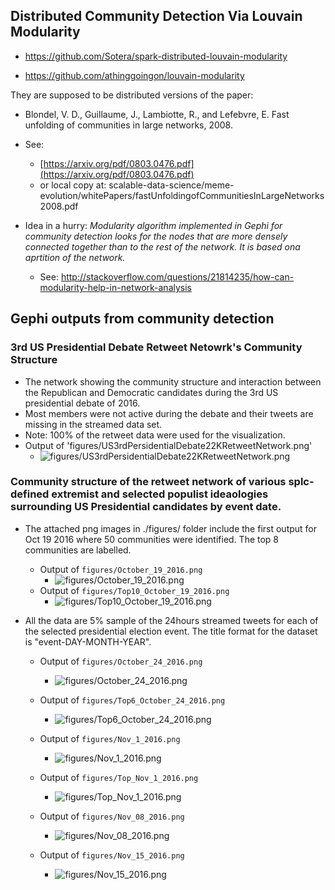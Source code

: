 ## Distributed Community Detection Via Louvain Modularity


* https://github.com/Sotera/spark-distributed-louvain-modularity

* https://github.com/athinggoingon/louvain-modularity

They are supposed to be distributed versions of the paper:

* Blondel, V. D., Guillaume, J., Lambiotte, R., and Lefebvre, E. Fast unfolding of communities in large networks, 2008. 
* See:
  * [https://arxiv.org/pdf/0803.0476.pdf](https://arxiv.org/pdf/0803.0476.pdf)
  * or local copy at: scalable-data-science/meme-evolution/whitePapers/fastUnfoldingofCommunitiesInLargeNetworks2008.pdf

* Idea in a hurry: *Modularity algorithm implemented in Gephi for community detection looks for the nodes that are more densely connected together than to the rest of the network. It is based ona  aprtition of the network.*
  * See: http://stackoverflow.com/questions/21814235/how-can-modularity-help-in-network-analysis

## Gephi outputs from community detection

### 3rd US Presidential Debate Retweet Netowrk's Community Structure

* The network showing the community structure and interaction between the Republican and Democratic candidates during the 3rd US presidential debate of 2016. 
* Most members were not active during the debate and their tweets are missing in the streamed data set. 
* Note: 100% of the retweet data were used for the visualization.
* Output of 'figures/US3rdPersidentialDebate22KRetweetNetwork.png'
  * ![figures/US3rdPersidentialDebate22KRetweetNetwork.png](figures/US3rdPersidentialDebate22KRetweetNetwork.png)

### Community structure of the retweet network of various splc-defined extremist and selected populist ideaologies surrounding US Presidential candidates by event date. 

* The attached png images in ./figures/ folder include the first output for Oct 19 2016 where 50 communities were identified. The top 8 communities are labelled.
  * Output of `figures/October_19_2016.png`
    * ![figures/October_19_2016.png](figures/October_19_2016.png)
  * Output of `figures/Top10_October_19_2016.png`
    * ![figures/Top10_October_19_2016.png](figures/Top10_October_19_2016.png)


* All the data are 5% sample of the 24hours streamed tweets for each of the selected presidential election event. The title format for the dataset is "event-DAY-MONTH-YEAR".

  * Output of `figures/October_24_2016.png`
    * ![figures/October_24_2016.png](figures/October_24_2016.png)

  * Output of `figures/Top6_October_24_2016.png`
    * ![figures/Top6_October_24_2016.png](figures/Top6_October_24_2016.png)

  * Output of `figures/Nov_1_2016.png`
    * ![figures/Nov_1_2016.png](figures/Nov_1_2016.png)
  * Output of `figures/Top_Nov_1_2016.png`
    * ![figures/Top_Nov_1_2016.png](figures/Top_Nov_1_2016.png)

  * Output of `figures/Nov_08_2016.png`
    * ![figures/Nov_08_2016.png](figures/Nov_08_2016.png)

  * Output of `figures/Nov_15_2016.png`
    * ![figures/Nov_15_2016.png](figures/Nov_15_2016.png)

